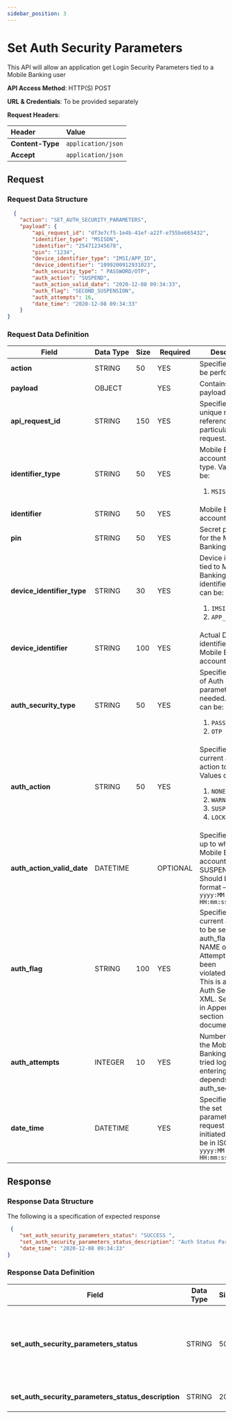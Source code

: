 ```yaml
---
sidebar_position: 3
---
```


# Set Auth Security Parameters

This API will allow an application get Login Security Parameters tied to a Mobile Banking user

__API Access Method__: HTTP(S) POST<br/>

__URL & Credentials__: To be provided separately<br/>

__Request Headers__:<br/>

|  Header    |  Value     | 
| :----- | :---------- |
|  __Content-Type__     |  ```application/json``` |
|  __Accept__     |  ```application/json``` |

## Request

### Request Data Structure

```json
  {
	"action": "SET_AUTH_SECURITY_PARAMETERS",
	"payload": {
		"api_request_id": "df3e7cf5-1e4b-41ef-a22f-e755be665432",
		"identifier_type": "MSISDN",
		"identifier": "254712345678",
		"pin": "1234",
		"device_identifier_type": "IMSI/APP_ID",
		"device_identifier": "1099200912931023",
		"auth_security_type": " PASSWORD/OTP",
		"auth_action": "SUSPEND",
		"auth_action_valid_date": "2020-12-08 09:34:33",
		"auth_flag": "SECOND_SUSPENSION",
		"auth_attempts": 16,
		"date_time": "2020-12-08 09:34:33"
	}
}
```

### Request Data Definition

| **Field** | **Data Type** | **Size** | **Required** | **Description** |
| --- | --- | --- | --- | --- |
| **action** | STRING | 50 | YES | Specifies action to be performed |
| **payload** | OBJECT | | YES | Contains the payload data |
| **api_request_id** | STRING | 150 | YES | Specifies the unique request reference for a particular API call request. |
| **identifier_type** | STRING | 50 | YES | Mobile Banking account identifier type. Values can be:<ol><li>```MSISDN```</li></ol> | 
| **identifier** | STRING | 50 | YES | Mobile Banking account identifier. | 
| **pin** | STRING | 50 | YES | Secret phrase/PIN for the Mobile Banking user | 
| **device_identifier_type** | STRING | 30 | YES | Device identifier tied to Mobile Banking account identifier. Values can be:<ol><li>```IMSI```</li><li>```APP_ID```</li></ol> |
| **device_identifier** | STRING | 100 | YES | Actual Device identifier tied to Mobile Banking account identifier | 
| **auth_security_type** | STRING | 50 | YES | Specifies the type of Auth Security parameters are needed.Values can be: <ol><li>```PASSWORD```</li><li>```OTP```</li></ol> |
| **auth_action** | STRING | 50 | YES | Specifies the current auth action to be set. Values can be:<ol><li>```NONE```</li><li>```WARN```</li><li>```SUSPEND```</li><li>```LOCK```</li></ol> |
| **auth_action_valid_date** | DATETIME | | OPTIONAL | Specifies the date up to which the Mobile Banking account has been SUSPENDED. Should be in ISO format – ```yyyy:MM:dd HH:mm:ss``` | 
| **auth_flag** | STRING | 100 | YES | Specifies the current auth flag to be set. The auth_flag is the NAME of the Auth Attempt that has been violated/triggered. This is as per the Auth Security XML. See sample in Appendix section of the document. | 
| **auth_attempts** | INTEGER | 10 | YES | Number of times the Mobile Banking user has tried logging in or entering OTP. This depends on the auth_security_type | 
| **date_time** | DATETIME | | YES | Specifies the date the set parameters request was initiated. Should be in ISO format – ```yyyy:MM:dd HH:mm:ss``` |

## Response

### Response Data Structure

The following is a specification of expected response

```json
 {
	"set_auth_security_parameters_status": "SUCCESS ",
	"set_auth_security_parameters_status_description": "Auth Status Parameters set successfully",
	"date_time": "2020-12-08 09:34:33"
}
```

### Response Data Definition

| **Field** | **Data Type** | **Size** | **Expected** | **Description** |
| --- | --- | --- | --- | --- |
| **set_auth_security_parameters_status** | STRING | 50 | YES | Specifies the status of the requestValues can be:<ol><li>```SUCCESS```</li><li>```INCORRECT_PIN```</li><li>```ERROR```</li></ol> |
| **set_auth_security_parameters_status_description** | STRING | 200 | YES | Specifies the status description | | **date_time** | DATETIME | | YES | Specifies the date the set parameters response was initiated. Should be in ISO format – yyyy:MM:dd HH:mm:ss |

